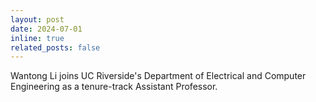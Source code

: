 ```yaml
---
layout: post
date: 2024-07-01 
inline: true
related_posts: false
---
```


Wantong Li joins UC Riverside's Department of Electrical and Computer Engineering as a tenure-track Assistant Professor.